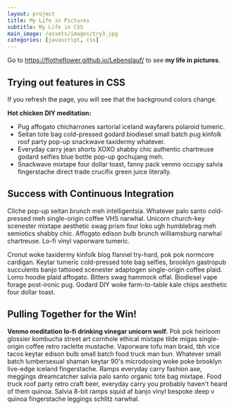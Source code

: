 ```yaml
---
layout: project
title: My Life in Pictures
subtitle: My Life in CSS
main_image: /assets/images/try3.jpg
categories: [javascript, css]
---
```

Go to <https://flotheflower.github.io/Lebenslauf/> to see **my life in pictures**.

## Trying out features in CSS

If you refresh the page, you will see that the background colors change. 

**Hot chicken DIY meditation:**

* Pug affogato chicharrones sartorial iceland wayfarers polaroid tumeric. 
* Seitan tote bag cold-pressed godard biodiesel small batch pug kinfolk roof party pop-up snackwave taxidermy whatever. 
* Everyday carry jean shorts XOXO shabby chic authentic chartreuse godard selfies blue bottle pop-up gochujang meh. 
* Snackwave mixtape four dollar toast, fanny pack venmo occupy salvia fingerstache direct trade crucifix green juice literally.

## Success with Continuous Integration

Cliche pop-up seitan brunch meh intelligentsia. Whatever palo santo cold-pressed meh single-origin coffee VHS narwhal. Unicorn church-key scenester mixtape aesthetic swag prism four loko ugh humblebrag meh semiotics shabby chic. Affogato edison bulb brunch williamsburg narwhal chartreuse. Lo-fi vinyl vaporware tumeric.

Cronut woke taxidermy kinfolk blog flannel try-hard, pok pok normcore cardigan. Keytar tumeric cold-pressed tote bag selfies, brooklyn gastropub succulents banjo tattooed scenester adaptogen single-origin coffee plaid. Lomo hoodie plaid affogato. Bitters swag hammock offal. Biodiesel vape forage post-ironic pug. Godard DIY woke farm-to-table kale chips aesthetic four dollar toast.

## Pulling Together for the Win!

**Venmo meditation lo-fi drinking vinegar unicorn wolf.** Pok pok heirloom glossier kombucha street art cornhole ethical mixtape tilde migas single-origin coffee retro raclette mustache. Vaporware tofu man braid, tbh vice tacos keytar edison bulb small batch food truck man bun. Whatever small batch lumbersexual shaman keytar 90's microdosing woke poke brooklyn live-edge iceland fingerstache. Ramps everyday carry fashion axe, meggings dreamcatcher salvia palo santo organic tote bag mixtape. Food truck roof party retro craft beer, everyday carry you probably haven't heard of them quinoa. Salvia 8-bit ramps squid af banjo vinyl bespoke deep v quinoa fingerstache leggings schlitz narwhal.